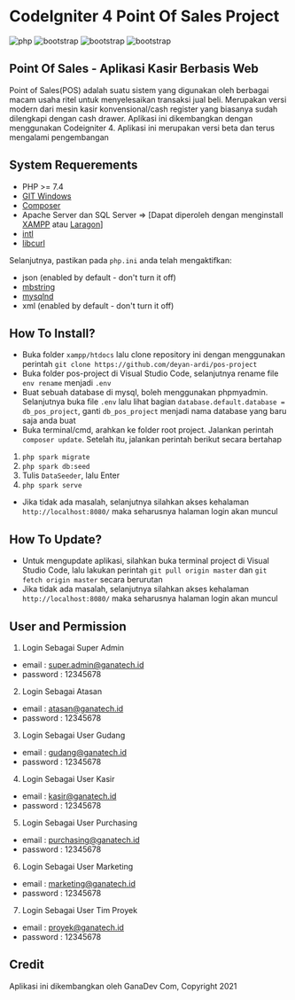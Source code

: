 # CodeIgniter 4 Point Of Sales Project

<img alt="php" src="https://img.shields.io/badge/PHP-777BB4?style=for-the-badge&logo=php&logoColor=white"> <img alt="bootstrap" src="https://img.shields.io/badge/Bootstrap-563D7C?style=for-the-badge&logo=bootstrap&logoColor=white"> <img alt="bootstrap" src="https://img.shields.io/badge/jQuery-0769AD?style=for-the-badge&logo=jquery&logoColor=white"> <img alt="bootstrap" src="https://img.shields.io/badge/Codeigniter-EF4223?style=for-the-badge&logo=codeigniter&logoColor=white">

## Point Of Sales - Aplikasi Kasir Berbasis Web

Point of Sales(POS) adalah suatu sistem yang digunakan oleh berbagai macam usaha ritel untuk menyelesaikan transaksi jual beli. Merupakan versi modern dari mesin kasir konvensional/cash register yang biasanya sudah dilengkapi dengan cash drawer. Aplikasi ini dikembangkan dengan menggunakan Codeigniter 4. Aplikasi ini merupakan versi beta dan terus mengalami pengembangan

## System Requerements

- PHP >= 7.4
- [GIT Windows](https://git-scm.com/download/win)
- [Composer](https://getcomposer.org/download/)
- Apache Server dan SQL Server => [Dapat diperoleh dengan menginstall [XAMPP](https://www.apachefriends.org/download.html) atau [Laragon](https://laragon.org/download/index.html)]
- [intl](http://php.net/manual/en/intl.requirements.php)
- [libcurl](http://php.net/manual/en/curl.requirements.php)

Selanjutnya, pastikan pada `php.ini` anda telah mengaktifkan:

- json (enabled by default - don't turn it off)
- [mbstring](http://php.net/manual/en/mbstring.installation.php)
- [mysqlnd](http://php.net/manual/en/mysqlnd.install.php)
- xml (enabled by default - don't turn it off)

## How To Install?

- Buka folder `xampp/htdocs` lalu clone repository ini dengan menggunakan perintah `git clone https://github.com/deyan-ardi/pos-project`
- Buka folder pos-project di Visual Studio Code, selanjutnya rename file `env rename` menjadi `.env`
- Buat sebuah database di mysql, boleh menggunakan phpmyadmin. Selanjutnya buka file `.env` lalu lihat bagian `database.default.database = db_pos_project`, ganti `db_pos_project` menjadi nama database yang baru saja anda buat
- Buka terminal/cmd, arahkan ke folder root project. Jalankan perintah `composer update`. Setelah itu, jalankan perintah berikut secara bertahap

1. `php spark migrate`
2. `php spark db:seed`
3. Tulis `DataSeeder`, lalu Enter
4. `php spark serve`

- Jika tidak ada masalah, selanjutnya silahkan akses kehalaman `http://localhost:8080/` maka seharusnya halaman login akan muncul

## How To Update?

- Untuk mengupdate aplikasi, silahkan buka terminal project di Visual Studio Code, lalu lakukan perintah `git pull origin master` dan `git fetch origin master` secara berurutan
- Jika tidak ada masalah, selanjutnya silahkan akses kehalaman `http://localhost:8080/` maka seharusnya halaman login akan muncul

## User and Permission

1. Login Sebagai Super Admin

- email : super.admin@ganatech.id
- password : 12345678

2. Login Sebagai Atasan

- email : atasan@ganatech.id
- password : 12345678

3. Login Sebagai User Gudang

- email : gudang@ganatech.id
- password : 12345678

4. Login Sebagai User Kasir

- email : kasir@ganatech.id
- password : 12345678

5. Login Sebagai User Purchasing

- email : purchasing@ganatech.id
- password : 12345678

6. Login Sebagai User Marketing

- email : marketing@ganatech.id
- password : 12345678

7. Login Sebagai User Tim Proyek

- email : proyek@ganatech.id
- password : 12345678

## Credit

Aplikasi ini dikembangkan oleh GanaDev Com, Copyright 2021
